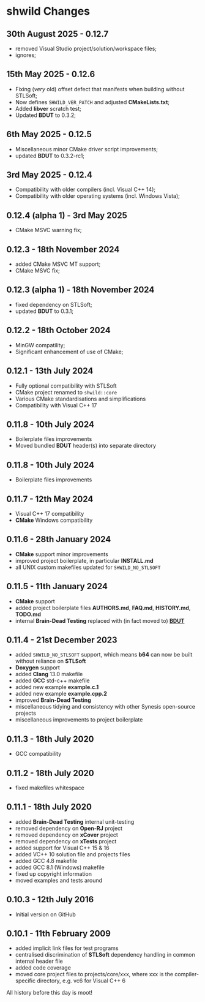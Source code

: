 #  **shwild** Changes


## 30th August 2025 - 0.12.7

* removed Visual Studio project/solution/workspace files;
* ignores;


## 15th May 2025 - 0.12.6

* Fixing (_very_ old) offset defect that manifests when building without STLSoft;
* Now defines `SHWILD_VER_PATCH` and adjusted **CMakeLists.txt**;
* Added **libver** scratch test;
* Updated **BDUT** to 0.3.2;


## 6th May 2025 - 0.12.5

* Miscellaneous minor CMake driver script improvements;
* updated **BDUT** to 0.3.2-rc1;


## 3rd May 2025 - 0.12.4

* Compatibility with older compilers (incl. Visual C++ 14);
* Compatibility with older operating systems (incl. Windows Vista);


## 0.12.4 (alpha 1) - 3rd May 2025

* CMake MSVC warning fix;


## 0.12.3 - 18th November 2024

* added CMake MSVC MT support;
* CMake MSVC fix;


## 0.12.3 (alpha 1) - 18th November 2024

* fixed dependency on STLSoft;
* updated **BDUT** to 0.3.1;


## 0.12.2 - 18th October 2024

* MinGW compatility;
* Significant enhancement of use of CMake;


## 0.12.1 - 13th July 2024

* Fully optional compatibility with STLSoft
* CMake project renamed to `shwild::core`
* Various CMake standardisations and simplifications
* Compatibility with Visual C++ 17


## 0.11.8 - 10th July 2024

* Boilerplate files improvements
* Moved bundled **BDUT** header(s) into separate directory


## 0.11.8 - 10th July 2024

* Boilerplate files improvements


## 0.11.7 - 12th May 2024

* Visual C++ 17 compatibility
* **CMake** Windows compatibility


## 0.11.6 - 28th January 2024

* **CMake** support minor improvements
* improved project boilerplate, in particular **INSTALL.md**
* all UNIX custom makefiles updated for `SHWILD_NO_STLSOFT`


## 0.11.5 - 11th January 2024

* **CMake** support
* added project boilerplate files **AUTHORS.md**, **FAQ.md**, **HISTORY.md**, **TODO.md**
* internal **Brain-Dead Testing** replaced with (in fact moved to) [**BDUT**](https://github.com/synesissoftware/BDUT)


## 0.11.4 - 21st December 2023

* added `SHWILD_NO_STLSOFT` support, which means **b64** can now be built without reliance on **STLSoft**
* **Doxygen** support
* added **Clang** 13.0 makefile
* added **GCC** std-c++ makefile
* added new example **example.c.1**
* added new example **example.cpp.2**
* improved **Brain-Dead Testing**
* miscellaneous tidying and consistency with other Synesis open-source projects
* miscellaneous improvements to project boilerplate


## 0.11.3 - 18th July 2020

* GCC compatibility


## 0.11.2 - 18th July 2020

* fixed makefiles whitespace


## 0.11.1 - 18th July 2020

* added **Brain-Dead Testing** internal unit-testing
* removed dependency on **Open-RJ** project
* removed dependency on **xCover** project
* removed dependency on **xTests** project
* added support for Visual C++ 15 & 16
* added VC++ 10 solution file and projects files
* added GCC 4.8 makefile
* added GCC 8.1 (Windows) makefile
* fixed up copyright information
* moved examples and tests around


## 0.10.3 - 12th July 2016

* Initial version on GitHub


## 0.10.1 - 11th February 2009

* added implicit link files for test programs
* centralised discrimination of **STLSoft** dependency handling in common internal header file
* added code coverage
* moved core project files to projects/core/xxx, where xxx is the compiler-specific directory, e.g. vc6 for Visual C++ 6


All history before this day is moot!


<!-- ########################### end of file ########################### -->

